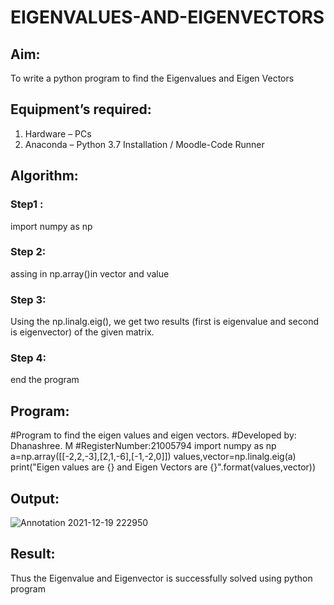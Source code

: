 # EIGENVALUES-AND-EIGENVECTORS
## Aim:
To write a python program to find the Eigenvalues and Eigen Vectors
## Equipment’s required:
1. 	Hardware – PCs
2. 	Anaconda – Python 3.7 Installation / Moodle-Code Runner
## Algorithm:
### Step1 : 
import numpy as np
### Step 2: 
assing in np.array()in vector and value
### Step 3: 
Using the np.linalg.eig(),  we get two results (first is eigenvalue and second is eigenvector) of the given matrix.
### Step 4: 
end the program
## Program:
#Program to find the eigen values and eigen vectors.
#Developed by: Dhanashree. M
#RegisterNumber:21005794
import numpy as np
a=np.array([[-2,2,-3],[2,1,-6],[-1,-2,0]])
values,vector=np.linalg.eig(a)
print("Eigen values are {} and Eigen Vectors are {}".format(values,vector))

## Output:
![Annotation 2021-12-19 222950](https://user-images.githubusercontent.com/94165415/146787899-55431864-8397-4d34-90b2-691a38a68327.png)

## Result:
Thus the Eigenvalue and Eigenvector is successfully solved using python program

